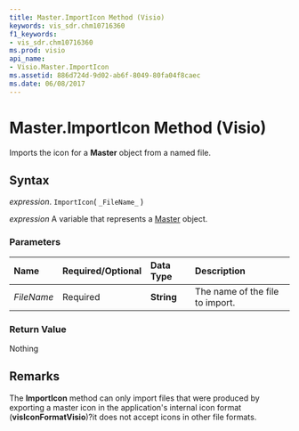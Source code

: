 ```yaml
---
title: Master.ImportIcon Method (Visio)
keywords: vis_sdr.chm10716360
f1_keywords:
- vis_sdr.chm10716360
ms.prod: visio
api_name:
- Visio.Master.ImportIcon
ms.assetid: 886d724d-9d02-ab6f-8049-80fa04f8caec
ms.date: 06/08/2017
---
```



# Master.ImportIcon Method (Visio)

Imports the icon for a  **Master** object from a named file.


## Syntax

 _expression_. `ImportIcon`( `_FileName_` )

 _expression_ A variable that represents a [Master](./Visio.Master.md) object.


### Parameters



|**Name**|**Required/Optional**|**Data Type**|**Description**|
|:-----|:-----|:-----|:-----|
| _FileName_|Required| **String**|The name of the file to import.|

### Return Value

Nothing


## Remarks

The  **ImportIcon** method can only import files that were produced by exporting a master icon in the application's internal icon format (**visIconFormatVisio**)?it does not accept icons in other file formats.


